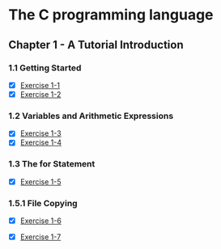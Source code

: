 # The C programming language

## Chapter 1 - A Tutorial Introduction

### 1.1 Getting Started

- [x]  [Exercise 1-1](./chapter-1/exercise-1-1/hello.c)
- [x]  [Exercise 1-2](./chapter-1/exercise-1-2/hello.c)

### 1.2 Variables and Arithmetic Expressions

- [x]  [Exercise 1-3](./chapter-1/exercise-1-3/fahrenheit-to-celsius.c)
- [x]  [Exercise 1-4](./chapter-1/exercise-1-4/celsius-to-fahrenheit.c)

### 1.3 The for Statement

- [x]  [Exercise 1-5](./chapter-1/exercise-1-5/celsius-to-fahrenheit-300-to-0.c)

### 1.5.1 File Copying

- [x]  [Exercise 1-6](./chapter-1/exercise-1-6/getchar.c)

- [x]  [Exercise 1-7](./chapter-1/exercise-1-7/EOF-value.c)
